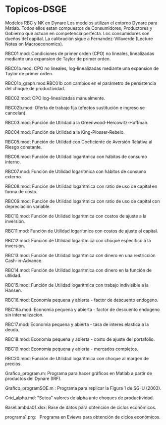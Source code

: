 # Topicos-DSGE
Modelos RBC y NK en Dynare 
Los modelos utilizan el entorno Dynare para Matlab. Todos ellos estan compuestos de Consumidores, Productores y Gobierno que actuan en competencia perfecta. Los consumidores son dueños del capital. La calibración sigue a Fernandez-Villaverde (Lecture Notes on Macroeconomics). 

RBC01.mod:       Condiciones de primer orden (CPO) no lineales, linealizadas mediante una expansion de Taylor de primer orden.

RBC01b.mod:      CPO no lineales, log-linealizadas mediante una expansion de Taylor de primer orden. 

RBC01b_graph.mod:RBC01b con cambios en el parámetro de persistencia del choque de productividad.

RBC02.mod:       CPO log-linealizadas manualmente. 

RBC02b.mod:      Oferta de trabajo fija (efectos sustitución e ingreso se cancelan).

RBC03.mod:       Función de Utilidad a la Greenwood-Hercowitz-Huffman.

RBC04.mod:       Función de Utilidad a la King-Plosser-Rebelo.

RBC05.mod:       Función de Utilidad con Coeficiente de Aversión Relativa al Riesgo constante.

RBC06.mod:       Función de Utilidad logarítmica con hábitos de consumo interno.

RBC07.mod:       Función de Utilidad logarítmica con hábitos de consumo externo.

RBC08.mod:       Función de Utilidad logarítmica con ratio de uso de capital en forma de costo.

RBC09.mod:       Función de Utilidad logarítmica con ratio de uso de capital con depreciación variable. 

RBC10.mod:       Función de Utilidad logarítmica con costos de ajuste a la inversión. 

RBC11.mod:       Función de Utilidad logarítmica con costos de ajuste al capital. 

RBC12.mod:       Función de Utilidad logarítmica con choque específico a la inversión. 

RBC13.mod:       Función de Utilidad logarítmica con dinero en una restricción Cash-in-Advance.  

RBC14.mod:       Función de Utilidad logarítmica con dinero en la función de utilidad.

RBC15.mod:       Función de Utilidad logarítmica con trabajo indivisible a la Hansen.

RBC16.mod:       Economia pequena y abierta - factor de descuento endogeno.

RBC16a.mod:      Economia pequena y abierta - factor de descuento endogeno sin internalizacion.

RBC17.mod:       Economia pequena y abierta - tasa de interes elastica a la deuda.

RBC18.mod:       Economia pequena y abierta - costo de ajuste del portafolio.

RBC19.mod:       Economia pequena y abierta - mercados completos.

RBC20.mod:       Función de Utilidad logarítmica con choque al margen de precios.

Grafico_program.m: Programa para hacer gráficos en Matlab a partir de productos del Dynare (IRF).

Grafico_programSOE.m : Programa para replicar la Figura 1 de SG-U (2003).

Grid_alpha.md:   "Setea" valores de alpha ante choques de productividad.

BaseLambda01.xlsx: Base de datos para obtención de ciclos económicos.

programa1.prg:   Programa en Eviews para obtención de ciclos económicos.
